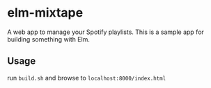 # elm-mixtape

A web app to manage your Spotify playlists. This is a sample app for building something with Elm.

## Usage
run `build.sh` and browse to `localhost:8000/index.html`
